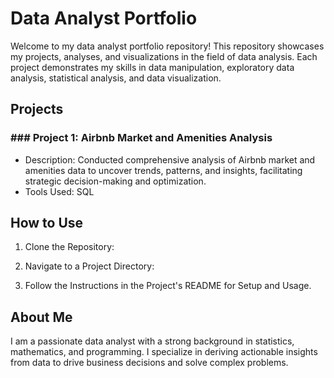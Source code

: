 # Data Analyst Portfolio

Welcome to my data analyst portfolio repository! This repository showcases my projects, analyses, and visualizations in the field of data analysis. Each project demonstrates my skills in data manipulation, exploratory data analysis, statistical analysis, and data visualization.

## Projects

### ### Project 1: Airbnb Market and Amenities Analysis
- Description: Conducted comprehensive analysis of Airbnb market and amenities data to uncover trends, patterns, and insights, facilitating strategic decision-making and optimization.
- Tools Used: SQL


## How to Use

1. Clone the Repository:


2. Navigate to a Project Directory:


3. Follow the Instructions in the Project's README for Setup and Usage.

## About Me

I am a passionate data analyst with a strong background in statistics, mathematics, and programming. I specialize in deriving actionable insights from data to drive business decisions and solve complex problems. 



